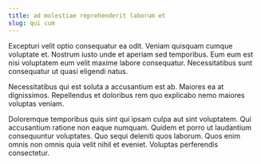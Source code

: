```yaml
---
title: ad molestiae reprehenderit laborum et
slug: qui cum
---
```


Excepturi velit optio consequatur ea odit. Veniam quisquam cumque voluptate et. Nostrum iusto unde et aperiam sed temporibus. Eum eum est nisi voluptatem eum velit maxime labore consequatur. Necessitatibus sunt consequatur ut quasi eligendi natus.

Necessitatibus qui est soluta a accusantium est ab. Maiores ea at dignissimos. Repellendus et doloribus rem quo explicabo nemo maiores voluptas veniam.

Doloremque temporibus quis sint qui ipsam culpa aut sint voluptatem. Qui accusantium ratione non eaque numquam. Quidem et porro ut laudantium consequuntur voluptates. Quo sequi deleniti quos laborum. Quos enim omnis non omnis quia velit nihil et eveniet. Voluptas perferendis consectetur.
